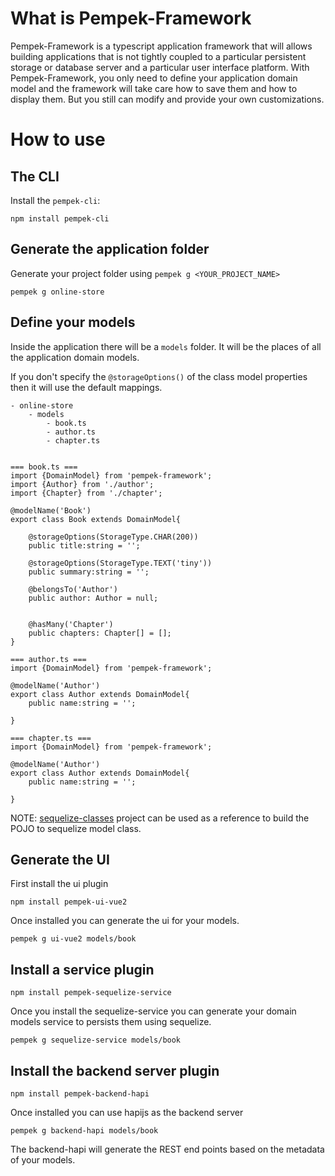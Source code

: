# What is Pempek-Framework

Pempek-Framework is a typescript application framework that will allows building applications that is not tightly coupled to a particular persistent storage or database server and a particular user interface platform. With Pempek-Framework, you only need to define your application domain model and the framework will take care how to save them and how to display them. But you still can modify and provide your own customizations.

# How to use

## The CLI

Install the `pempek-cli`:

```
npm install pempek-cli
```

## Generate the application folder

Generate your project folder using `pempek g <YOUR_PROJECT_NAME>`

```
pempek g online-store
```

## Define your models

Inside the application there will be a `models` folder. It will be the places of all the application domain models.

If you don't specify the `@storageOptions()` of the class model properties then it will use the default mappings. 

```
- online-store
    - models
        - book.ts
        - author.ts
        - chapter.ts
    

=== book.ts ===
import {DomainModel} from 'pempek-framework';
import {Author} from './author';
import {Chapter} from './chapter';

@modelName('Book')
export class Book extends DomainModel{

    @storageOptions(StorageType.CHAR(200))
    public title:string = '';

    @storageOptions(StorageType.TEXT('tiny'))
    public summary:string = '';

    @belongsTo('Author')
    public author: Author = null;


    @hasMany('Chapter')
    public chapters: Chapter[] = [];
}

=== author.ts ===
import {DomainModel} from 'pempek-framework';

@modelName('Author')
export class Author extends DomainModel{
    public name:string = '';

}

=== chapter.ts ===
import {DomainModel} from 'pempek-framework';

@modelName('Author')
export class Author extends DomainModel{
    public name:string = '';

}

```

NOTE: [sequelize-classes](https://github.com/ConciergeAuctions/sequelize-classes) project can be used as a reference to build the POJO to sequelize model class.

## Generate the UI

First install the ui plugin

```
npm install pempek-ui-vue2
```

Once installed you can generate the ui for your models.

```
pempek g ui-vue2 models/book
```

## Install a service plugin

```
npm install pempek-sequelize-service
```

Once you install the sequelize-service you can generate your domain models service to persists them using sequelize.

```
pempek g sequelize-service models/book
```

## Install the backend server plugin

```
npm install pempek-backend-hapi
```

Once installed you can use hapijs as the backend server

```
pempek g backend-hapi models/book
```

The backend-hapi will generate the REST end points based on the metadata of your models.
